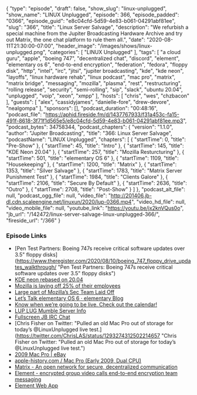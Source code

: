 {
  "type": "episode",
  "draft": false,
  "show_slug": "linux-unplugged",
  "show_name": "LINUX Unplugged",
  "episode": 366,
  "episode_padded": "0366",
  "episode_guid": "e8c04cfd-5d59-4e83-b061-04291abf81ee",
  "slug": "366",
  "title": "Linux Server Salvage",
  "description": "We refurbish a special machine from the Jupiter Broadcasting Hardware Archive and try out Matrix, the one chat platform to rule them all.",
  "date": "2020-08-11T21:30:00-07:00",
  "header_image": "/images/shows/linux-unplugged.png",
  "categories": [
    "LINUX Unplugged"
  ],
  "tags": [
    "a cloud guru",
    "apple",
    "boeing 747",
    "decentralized chat",
    "discord",
    "element",
    "elementary os 6",
    "end-to-end encryption",
    "federation",
    "fedora",
    "floppy disk",
    "http",
    "intel",
    "irc",
    "jitsi",
    "jupiter broadcasting",
    "kde",
    "kde neon",
    "layoffs",
    "linux hardware rehab",
    "linux podcast",
    "mac pro",
    "matrix",
    "matrix bridge",
    "messaging",
    "mozilla",
    "plasma",
    "rest",
    "restructuring",
    "rolling release",
    "security",
    "semi-rolling",
    "sip",
    "slack",
    "ubuntu 20.04",
    "unplugged",
    "voip",
    "xeon",
    "xmpp"
  ],
  "hosts": [
    "chris",
    "wes",
    "chzbacon"
  ],
  "guests": [
    "alex",
    "cassidyjames",
    "danielle-fore",
    "drew-devore",
    "nealgompa"
  ],
  "sponsors": [],
  "podcast_duration": "00:48:16",
  "podcast_file": "https://aphid.fireside.fm/d/1437767933/f31a453c-fa15-491f-8618-3f71f1d565e5/e8c04cfd-5d59-4e83-b061-04291abf81ee.mp3",
  "podcast_bytes": 34758344,
  "podcast_chapters": {
    "version": "1.1.0",
    "author": "Jupiter Broadcasting",
    "title": "366: Linux Server Salvage",
    "podcastName": "LINUX Unplugged",
    "chapters": [
      {
        "startTime": 0,
        "title": "Pre-Show"
      },
      {
        "startTime": 45,
        "title": "Intro"
      },
      {
        "startTime": 145,
        "title": "KDE Neon 20.04"
      },
      {
        "startTime": 257,
        "title": "Mozilla Resturcturing"
      },
      {
        "startTime": 501,
        "title": "elementary OS 6"
      },
      {
        "startTime": 1109,
        "title": "Housekeeping"
      },
      {
        "startTime": 1200,
        "title": "Matrix"
      },
      {
        "startTime": 1353,
        "title": "Silver Salvage"
      },
      {
        "startTime": 1783,
        "title": "Matrix Server Punishment Test"
      },
      {
        "startTime": 1984,
        "title": "Clients Galore"
      },
      {
        "startTime": 2106,
        "title": "Secure By Default"
      },
      {
        "startTime": 2636,
        "title": "Outro"
      },
      {
        "startTime": 2708,
        "title": "Post-Show"
      }
    ]
  },
  "podcast_alt_file": null,
  "podcast_ogg_file": null,
  "video_file": "http://201406.jb-dl.cdn.scaleengine.net/linuxun/2020/lup-0366.mp4",
  "video_hd_file": null,
  "video_mobile_file": null,
  "youtube_link": "https://youtu.be/jx2knVQus0o",
  "jb_url": "/142472/linux-server-salvage-linux-unplugged-366/",
  "fireside_url": "/366"
}


### Episode Links

  * [Pen Test Partners: Boeing 747s receive critical software updates over 3.5" floppy disks](https://www.theregister.com/2020/08/10/boeing_747_floppy_drive_updates_walkthrough/ "Pen Test Partners: Boeing 747s receive critical software updates over 3.5" floppy disks")
  * [KDE neon rebased on 20.04](https://blog.neon.kde.org/index.php/2020/08/10/kde-neon-rebased-on-20-04/ "KDE neon rebased on 20.04")
  * [Mozilla is laying off 25% of their employees](https://blog.mozilla.org/blog/2020/08/11/changing-world-changing-mozilla/ "Mozilla is laying off 25% of their employees")
  * [Large part of Mozilla’s Sec Team Laid Off](https://twitter.com/campuscodi/status/1293200453736570881?s=1 "Large part of Mozilla’s Sec Team Laid Off")
  * [Let’s Talk elementary OS 6 ⋅ elementary Blog](https://blog.elementary.io/updates-for-july-2020/ "Let’s Talk elementary OS 6 ⋅ elementary Blog")
  * [Know when we’re going to be live. Check out the calendar!](https://www.jupiterbroadcasting.com/release-calendar/ "Know when we’re going to be live. Check out the calendar!")
  * [LUP LUG Mumble Server Info](https://linuxunplugged.com/mumble "LUP LUG Mumble Server Info")
  * [Fullscreen JB IRC Chat](https://bit.ly/jupiterchat "Fullscreen JB IRC Chat")
  * [Chris Fisher on Twitter: "Pulled an old Mac Pro out of storage for today’s @LinuxUnplugged live test.](https://twitter.com/ChrisLAS/status/1293274312502214657 "Chris Fisher on Twitter: "Pulled an old Mac Pro out of storage for today’s @LinuxUnplugged live test.")
  * [2009 Mac Pro | eBay](https://www.ebay.com/sch/i.html?_from=R40&_trksid=p2380057.m570.l1313&_nkw=2009+Mac+Pro&_sacat=0 "2009 Mac Pro | eBay")
  * [apple-history.com / Mac Pro (Early 2009, Dual CPU)](https://apple-history.com/mac_pro_early_09_2 "apple-history.com / Mac Pro \(Early 2009, Dual CPU\)")
  * [Matrix - An open network for secure, decentralized communication](https://matrix.org/ "Matrix - An open network for secure, decentralized communication")
  * [Element - encrypted group video calls end-to-end encryption team messaging](https://element.io/ "Element - encrypted group video calls end-to-end encryption team messaging")
  * [Element Web App](https://app.element.io/#/welcome "Element Web App")


